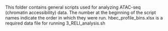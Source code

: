 This folder contains general scripts used for analyzing ATAC-seq (chromatin accessibility) data.
The number at the beginning of the script names indicate the order in which they were run.
hbec_profile_bins.xlsx is a required data file for running 3_RELI_analysis.sh
